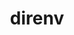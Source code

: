 ---
title: "direnv"
layout: cache
categories: [package, develop]
meta: {"compilers": ["none"], "num_specs": 29, "num_specs_by_stack": {"developer-tools-aarch64-linux-gnu": 10, "developer-tools-darwin": 9, "developer-tools-x86_64_v3-linux-gnu": 10, "root": 29}, "oss": ["centos7", "rhel8", "sequoia"], "platforms": ["darwin", "linux"], "stacks": ["developer-tools-aarch64-linux-gnu", "developer-tools-darwin", "developer-tools-x86_64_v3-linux-gnu", "root"], "targets": ["aarch64", "x86_64_v3"], "versions": ["2.35.0"]}
spec_details: [{"compiler": "none", "hash": "2e74tpo2zov44oaw56o2kd7h6tbppa32", "os": "rhel8", "platform": "linux", "size": "-", "stacks": ["developer-tools-aarch64-linux-gnu", "root"], "target": "aarch64", "variants": ["build_system=go"], "versions": ["2.35.0"]}, {"compiler": "none", "hash": "3gwr65riq57sqdixo7cemqw6zpd7tfqb", "os": "rhel8", "platform": "linux", "size": "-", "stacks": ["developer-tools-aarch64-linux-gnu", "root"], "target": "aarch64", "variants": ["build_system=go"], "versions": ["2.35.0"]}, {"compiler": "none", "hash": "4m7apooxujn36vlfa7lrdt525zmdmtvs", "os": "sequoia", "platform": "darwin", "size": "-", "stacks": ["developer-tools-darwin", "root"], "target": "aarch64", "variants": ["build_system=go"], "versions": ["2.35.0"]}, {"compiler": "none", "hash": "75n4ivfumv5a27d7odgqowrig66k7k6p", "os": "rhel8", "platform": "linux", "size": "-", "stacks": ["developer-tools-aarch64-linux-gnu", "root"], "target": "aarch64", "variants": ["build_system=go"], "versions": ["2.35.0"]}, {"compiler": "none", "hash": "a6owulakp5ejucjafjlotw6f22fucda4", "os": "rhel8", "platform": "linux", "size": "-", "stacks": ["developer-tools-aarch64-linux-gnu", "root"], "target": "aarch64", "variants": ["build_system=go"], "versions": ["2.35.0"]}, {"compiler": "none", "hash": "b75wsxzcacrxvlwkyuazbamyabhh7avp", "os": "rhel8", "platform": "linux", "size": "-", "stacks": ["developer-tools-aarch64-linux-gnu", "root"], "target": "aarch64", "variants": ["build_system=go"], "versions": ["2.35.0"]}, {"compiler": "none", "hash": "bjl3rle4rcovb66fi2xum4qjmgavfhag", "os": "centos7", "platform": "linux", "size": "-", "stacks": ["developer-tools-x86_64_v3-linux-gnu", "root"], "target": "x86_64_v3", "variants": ["build_system=go"], "versions": ["2.35.0"]}, {"compiler": "none", "hash": "cwaitdz3xwl7tnl7rssbvswmmthrg46b", "os": "sequoia", "platform": "darwin", "size": "-", "stacks": ["developer-tools-darwin", "root"], "target": "aarch64", "variants": ["build_system=go"], "versions": ["2.35.0"]}, {"compiler": "none", "hash": "d4l2rv4dhtks3njjjhcggtdxwlsmv7bo", "os": "rhel8", "platform": "linux", "size": "-", "stacks": ["developer-tools-aarch64-linux-gnu", "root"], "target": "aarch64", "variants": ["build_system=go"], "versions": ["2.35.0"]}, {"compiler": "none", "hash": "d5vqcxmf2liopxbahw5f2wrltblk2uy4", "os": "centos7", "platform": "linux", "size": "-", "stacks": ["developer-tools-x86_64_v3-linux-gnu", "root"], "target": "x86_64_v3", "variants": ["build_system=go"], "versions": ["2.35.0"]}, {"compiler": "none", "hash": "fkpra7hy6ffh6hodzqepnna3yrqim3q7", "os": "rhel8", "platform": "linux", "size": "-", "stacks": ["developer-tools-aarch64-linux-gnu", "root"], "target": "aarch64", "variants": ["build_system=go"], "versions": ["2.35.0"]}, {"compiler": "none", "hash": "gwehrege2rwb7yklxwnwq2pi4jnligox", "os": "rhel8", "platform": "linux", "size": "-", "stacks": ["developer-tools-aarch64-linux-gnu", "root"], "target": "aarch64", "variants": ["build_system=go"], "versions": ["2.35.0"]}, {"compiler": "none", "hash": "iie4eyiqu7bgvgyst4gnxxmu7otzpg32", "os": "sequoia", "platform": "darwin", "size": "-", "stacks": ["developer-tools-darwin", "root"], "target": "aarch64", "variants": ["build_system=go"], "versions": ["2.35.0"]}, {"compiler": "none", "hash": "lj2i52caeth3y2xirbqgwxnuouneez2v", "os": "centos7", "platform": "linux", "size": "-", "stacks": ["developer-tools-x86_64_v3-linux-gnu", "root"], "target": "x86_64_v3", "variants": ["build_system=go"], "versions": ["2.35.0"]}, {"compiler": "none", "hash": "mgcrtcla6otf4t47pywqawfrco6q7mgv", "os": "centos7", "platform": "linux", "size": "-", "stacks": ["developer-tools-x86_64_v3-linux-gnu", "root"], "target": "x86_64_v3", "variants": ["build_system=go"], "versions": ["2.35.0"]}, {"compiler": "none", "hash": "n66kwcdz4mte3lexn77gd73hlvrvu3kc", "os": "sequoia", "platform": "darwin", "size": "-", "stacks": ["developer-tools-darwin", "root"], "target": "aarch64", "variants": ["build_system=go"], "versions": ["2.35.0"]}, {"compiler": "none", "hash": "olxnm6zxe7yhr7plgpjy4cattko5vq3t", "os": "centos7", "platform": "linux", "size": "-", "stacks": ["developer-tools-x86_64_v3-linux-gnu", "root"], "target": "x86_64_v3", "variants": ["build_system=go"], "versions": ["2.35.0"]}, {"compiler": "none", "hash": "smbs2rhofuitefucyo7xltadueivegrn", "os": "centos7", "platform": "linux", "size": "-", "stacks": ["developer-tools-x86_64_v3-linux-gnu", "root"], "target": "x86_64_v3", "variants": ["build_system=go"], "versions": ["2.35.0"]}, {"compiler": "none", "hash": "txyo3rh3you2h4sz4wtoilwdrfiaft6q", "os": "centos7", "platform": "linux", "size": "-", "stacks": ["developer-tools-x86_64_v3-linux-gnu", "root"], "target": "x86_64_v3", "variants": ["build_system=go"], "versions": ["2.35.0"]}, {"compiler": "none", "hash": "u6wpoxlcwxlen47xervyg5jfasbxhsxa", "os": "centos7", "platform": "linux", "size": "-", "stacks": ["developer-tools-x86_64_v3-linux-gnu", "root"], "target": "x86_64_v3", "variants": ["build_system=go"], "versions": ["2.35.0"]}, {"compiler": "none", "hash": "vcjdb46s2z34wlid23syp7liruftrekv", "os": "rhel8", "platform": "linux", "size": "-", "stacks": ["developer-tools-aarch64-linux-gnu", "root"], "target": "aarch64", "variants": ["build_system=go"], "versions": ["2.35.0"]}, {"compiler": "none", "hash": "xh7skowebut27m2kzxefc4lueqw2oq4g", "os": "sequoia", "platform": "darwin", "size": "-", "stacks": ["developer-tools-darwin", "root"], "target": "aarch64", "variants": ["build_system=go"], "versions": ["2.35.0"]}, {"compiler": "none", "hash": "xva6yoc5zktgqkndnvh6b54hh6wuj6ab", "os": "sequoia", "platform": "darwin", "size": "-", "stacks": ["developer-tools-darwin", "root"], "target": "aarch64", "variants": ["build_system=go"], "versions": ["2.35.0"]}, {"compiler": "none", "hash": "y55njtusqq4udwvsn7xgzgqy5zwbw456", "os": "centos7", "platform": "linux", "size": "-", "stacks": ["developer-tools-x86_64_v3-linux-gnu", "root"], "target": "x86_64_v3", "variants": ["build_system=go"], "versions": ["2.35.0"]}, {"compiler": "none", "hash": "ya3snlrg24yfs4lnkrsy5ikrf5iqpaoc", "os": "sequoia", "platform": "darwin", "size": "-", "stacks": ["developer-tools-darwin", "root"], "target": "aarch64", "variants": ["build_system=go"], "versions": ["2.35.0"]}, {"compiler": "none", "hash": "yzyzzcyf7a34fnymqdg76tspbwz3zmnf", "os": "rhel8", "platform": "linux", "size": "-", "stacks": ["developer-tools-aarch64-linux-gnu", "root"], "target": "aarch64", "variants": ["build_system=go"], "versions": ["2.35.0"]}, {"compiler": "none", "hash": "zeyhzyswdsvsht7ebqtayjlzlxcetvv3", "os": "sequoia", "platform": "darwin", "size": "-", "stacks": ["developer-tools-darwin", "root"], "target": "aarch64", "variants": ["build_system=go"], "versions": ["2.35.0"]}, {"compiler": "none", "hash": "znkev2jve5lfyodz7y5hiz75kjd2jgpa", "os": "sequoia", "platform": "darwin", "size": "-", "stacks": ["developer-tools-darwin", "root"], "target": "aarch64", "variants": ["build_system=go"], "versions": ["2.35.0"]}, {"compiler": "none", "hash": "zvwrpz6ycbp3wb6x7oqofeph7n4g4txb", "os": "centos7", "platform": "linux", "size": "-", "stacks": ["developer-tools-x86_64_v3-linux-gnu", "root"], "target": "x86_64_v3", "variants": ["build_system=go"], "versions": ["2.35.0"]}]
---